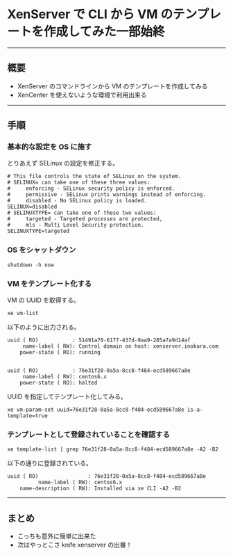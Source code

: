 # XenServer で CLI から VM のテンプレートを作成してみた一部始終

***

## 概要

 * XenServer のコマンドラインから VM のテンプレートを作成してみる
 * XenCenter を使えないような環境で利用出来る 

***

## 手順

### 基本的な設定を OS に施す

とりあえず SELinux の設定を修正する。

```
# This file controls the state of SELinux on the system.
# SELINUX= can take one of these three values:
#     enforcing - SELinux security policy is enforced.
#     permissive - SELinux prints warnings instead of enforcing.
#     disabled - No SELinux policy is loaded.
SELINUX=disabled
# SELINUXTYPE= can take one of these two values:
#     targeted - Targeted processes are protected,
#     mls - Multi Level Security protection.
SELINUXTYPE=targeted 
```

### OS をシャットダウン

```
shutdown -h now
```

### VM をテンプレート化する

VM の UUID を取得する。

```
xe vm-list
```

以下のように出力される。

```
uuid ( RO)           : 51491a70-6177-437d-9aa9-285a7a9d14af
     name-label ( RW): Control domain on host: xenserver.inokara.com
    power-state ( RO): running


uuid ( RO)           : 76e31f28-0a5a-8cc8-f484-ecd589667a8e
     name-label ( RW): centos6.x
    power-state ( RO): halted
```

UUID を指定してテンプレート化してみる。

```
xe vm-param-set uuid=76e31f28-0a5a-8cc8-f484-ecd589667a8e is-a-template=true
```

### テンプレートとして登録されていることを確認する

```
xe template-list | grep 76e31f28-0a5a-8cc8-f484-ecd589667a8e -A2 -B2
```

以下の通りに登録されている。

```
uuid ( RO)                : 76e31f28-0a5a-8cc8-f484-ecd589667a8e
          name-label ( RW): centos6.x
    name-description ( RW): Installed via xe CLI -A2 -B2
```

***

## まとめ

 * こっちも意外に簡単に出来た
 * 次はやっとこさ knife xenserver の出番！
